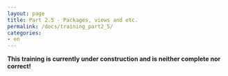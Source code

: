 ```yaml
---
layout: page
title: Part 2.5 - Packages, views and etc.
permalink: /docs/training_part2_5/
categories: 
- en
---
```


**This training is currently under construction and is neither complete nor correct!**
